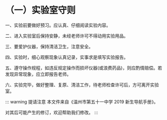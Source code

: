 # （一）实验室守则

一、实验前要做好预习。应认真、仔细阅读实验内容。

二、进入实验室后保持安静，未经老师许可不得动用实验用品。

三、要爱护仪器，保持清洁卫生，注意安全。

四、实验时，细心观察现象认真记录，实事求是填写实验报告。

五、遵守操作规程，如违反规定操作而损坏仪器(或浪费药品)，则应酌情赔偿。若发现异常现象，应立即报告老师。

六、实验完毕，做好整理、复原、清洁工作，待老师检查许可后，方可离开实验室。

::: warning 提请注意
本文件来自《温州市第五十一中学 2019 新生导航手册》。

对其后可能产生的修订，欢迎帮助我们修改。
:::
